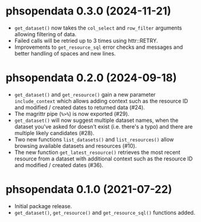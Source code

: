 # phsopendata 0.3.0 (2024-11-21)

- `get_dataset()` now takes the `col_select` and `row_filter` arguments allowing filtering of data.
- Failed calls will be retried up to 3 times using httr::RETRY.
- Improvements to `get_resource_sql` error checks and messages and better handling of spaces and new lines.

# phsopendata 0.2.0 (2024-09-18)

- `get_dataset()` and `get_resource()` gain a new parameter `include_context` 
which allows adding context such as the resource ID and modified / created 
dates to returned data (#24).
- The magrittr pipe (`%>%`) is now exported (#29).
- `get_dataset()` will now suggest multiple dataset names, when the dataset 
you've asked for doesn't exist (i.e. there's a typo) and there are multiple 
likely candidates  (#28).
- Two new functions `list_datasets()` and `list_resources()` allow browsing
available datasets and resources (#10).
- The new function `get_latest_resource()` retrieves the most recent resource from a dataset with additional context such as the resource ID and modified / created dates (#36).

# phsopendata 0.1.0 (2021-07-22)

- Initial package release. 
- `get_dataset()`, `get_resource()` and `get_resource_sql()` functions added. 
